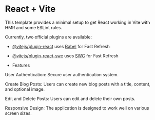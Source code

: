 # React + Vite

This template provides a minimal setup to get React working in Vite with HMR and some ESLint rules.

Currently, two official plugins are available:

- [@vitejs/plugin-react](https://github.com/vitejs/vite-plugin-react/blob/main/packages/plugin-react/README.md) uses [Babel](https://babeljs.io/) for Fast Refresh
- [@vitejs/plugin-react-swc](https://github.com/vitejs/vite-plugin-react-swc) uses [SWC](https://swc.rs/) for Fast Refresh

- Features

User Authentication: Secure user authentication system.

Create Blog Posts: Users can create new blog posts with a title, content, and optional image.

Edit and Delete Posts: Users can edit and delete their own posts.

Responsive Design: The application is designed to work well on various screen sizes.
